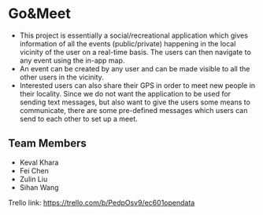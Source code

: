 # Go&Meet

* This project is essentially a social/recreational application which gives information of all the events (public/private) happening in the local vicinity of the user on a real-time basis. The users can then navigate to any event using the in-app map. 
* An event can be created by any user and can be made visible to all the other users in the vicinity. 
* Interested users can also share their GPS in order to meet new people in their locality. Since we do not want the application to be used for sending text messages, but also want to give the users some means to communicate, there are some pre-defined messages which users can send to each other to set up a meet.

## Team Members

* Keval Khara
* Fei Chen
* Zulin Liu
* Sihan Wang

Trello link: https://trello.com/b/PedpOsv9/ec601opendata
